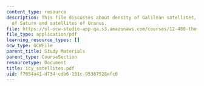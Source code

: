 ```yaml
---
content_type: resource
description: This file discusses about density of Galilean satellites, Icy satellites
  of Saturn and satellites of Uranus.
file: https://ol-ocw-studio-app-qa.s3.amazonaws.com/courses/12-400-the-solar-system-spring-2006/f7654a41d734cdb6131c95387528efc0_icy_satellites.pdf
file_type: application/pdf
learning_resource_types: []
ocw_type: OCWFile
parent_title: Study Materials
parent_type: CourseSection
resourcetype: Document
title: icy_satellites.pdf
uid: f7654a41-d734-cdb6-131c-95387528efc0
---
```

